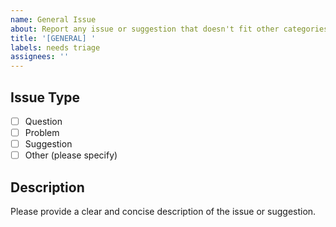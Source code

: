 ```yaml
---
name: General Issue
about: Report any issue or suggestion that doesn't fit other categories
title: '[GENERAL] '
labels: needs triage
assignees: ''
---
```

## Issue Type

- [ ] Question
- [ ] Problem
- [ ] Suggestion
- [ ] Other (please specify)

## Description
Please provide a clear and concise description of the issue or suggestion.
